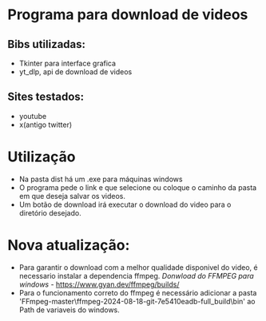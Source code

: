 # Programa para download de videos
## Bibs utilizadas:
   - Tkinter para interface grafica
   - yt_dlp, api de download de videos
## Sites testados:
- youtube
- x(antigo twitter)

# Utilização
- Na pasta dist há um .exe para máquinas windows
- O programa pede o link e que selecione ou coloque o caminho da pasta em que deseja salvar os videos.
- Um botão de download irá executar o download do video para o diretório desejado.

# Nova atualização:
- Para garantir o download com a melhor qualidade disponivel do video, é necessario instalar a dependencia ffmpeg.
*Donwload do FFMPEG para windows* - https://www.gyan.dev/ffmpeg/builds/
- Para o funcionamento correto do ffmpeg é necessário adicionar a pasta 'FFmpeg-master\ffmpeg-2024-08-18-git-7e5410eadb-full_build\bin' ao Path de variaveis do windows.
